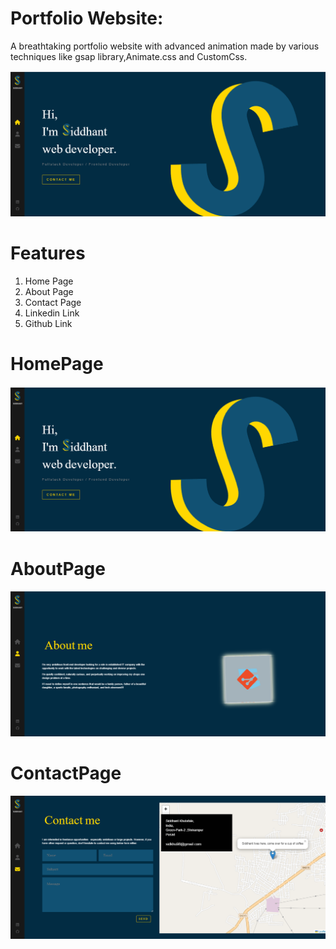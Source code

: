 # Portfolio Website:

A breathtaking portfolio website with advanced animation made by various techniques like gsap library,Animate.css and CustomCss.

![alt text](Image/Home%20Page%20(2).png)

# Features
1) Home Page
2) About Page
3) Contact Page
4) Linkedin Link
5) Github Link


# HomePage

![alt text](Image/Home%20Page%20(2).png)


# AboutPage

![alt text](Image/Aboutpage.png)

# ContactPage

![alt text](Image/ContactPage.png)


